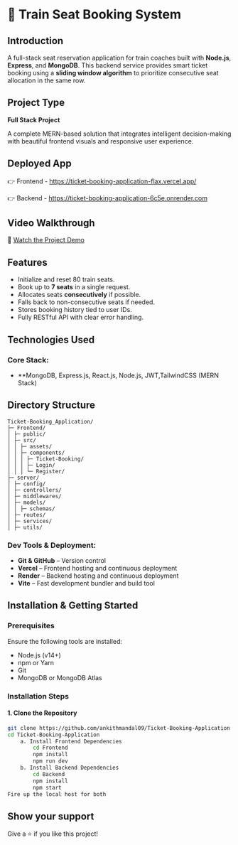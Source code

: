 # 🚆 Train Seat Booking System

## Introduction

A full-stack seat reservation application for train coaches built with **Node.js**, **Express**, and **MongoDB**. This backend service provides smart ticket booking using a **sliding window algorithm** to prioritize consecutive seat allocation in the same row.

## Project Type

**Full Stack Project**

A complete MERN-based solution that integrates intelligent decision-making with beautiful frontend visuals and responsive user experience.

## Deployed App

👉 Frontend - [https://ticket-booking-application-flax.vercel.app/
](https://ticket-booking-application-flax.vercel.app/)

👉 Backend - [https://ticket-booking-application-6c5e.onrender.com ](https://ticket-booking-application-6c5e.onrender.com)

## Video Walkthrough

🎥 [Watch the Project Demo](https://drive.google.com/file/d/1NwStMAEdRGUaEZ3gJOvnpTVo01aWx2-V/view?usp=sharing)


## Features

- Initialize and reset 80 train seats.
- Book up to **7 seats** in a single request.
- Allocates seats **consecutively** if possible.
- Falls back to non-consecutive seats if needed.
- Stores booking history tied to user IDs.
- Fully RESTful API with clear error handling.

## Technologies Used

### Core Stack:

- **MongoDB, Express.js, React.js, Node.js, JWT,TailwindCSS (MERN Stack)

## Directory Structure

```
Ticket-Booking_Application/
├─ Frontend/
│ ├─ public/
│ ├─ src/
│ │ ├─ assets/
│ │ ├─ components/
│ │ │ ├─ Ticket-Booking/
│ │ │ ├─ Login/
│ │ │ └─ Register/
├─ server/
│ ├─ config/
│ ├─ controllers/
│ ├─ middlewares/
│ ├─ models/
│ │ ├─ schemas/
│ ├─ routes/
│ ├─ services/
│ ├─ utils/
```


### Dev Tools & Deployment:

- **Git & GitHub** – Version control
- **Vercel** – Frontend hosting and continuous deployment
- **Render** – Backend hosting and continuous deployment
- **Vite** – Fast development bundler and build tool


## Installation & Getting Started

### Prerequisites

Ensure the following tools are installed:

- Node.js (v14+)
- npm or Yarn
- Git
- MongoDB or MongoDB Atlas

### Installation Steps

#### 1. Clone the Repository

```bash
git clone https://github.com/ankithmandal09/Ticket-Booking-Application
cd Ticket-Booking-Application
    a. Install Frontend Dependencies
        cd Frontend
        npm install
        npm run dev
    b. Install Backend Dependencies
        cd Backend
        npm install
        npm start
Fire up the local host for both

```
## Show your support

Give a ⭐️ if you like this project!

